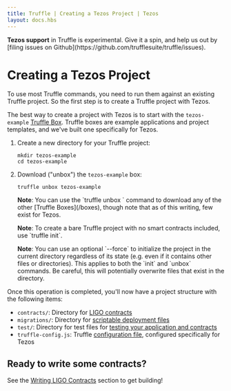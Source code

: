 ```yaml
---
title: Truffle | Creating a Tezos Project | Tezos
layout: docs.hbs
---
```


<p class="alert alert-danger">
<strong>Tezos support</strong> in Truffle is experimental. Give it a spin, and help us out by [filing issues on Github](https://github.com/trufflesuite/truffle/issues).
</p>

# Creating a Tezos Project

To use most Truffle commands, you need to run them against an existing Truffle project. So the first step is to create a Truffle project with Tezos.

The best way to create a project with Tezos is to start with the `tezos-example` [Truffle Box](/boxes). Truffle boxes are example applications and project templates, and we've built one specifically for Tezos. 

1. Create a new directory for your Truffle project:

   ```shell
   mkdir tezos-example
   cd tezos-example
   ```

1. Download ("unbox") the `tezos-example` box:

   ```shell
   truffle unbox tezos-example
   ```

   <p class="alert alert-info">
   <strong>Note</strong>: You can use the `truffle unbox <box-name>` command to download any of the other [Truffle Boxes](/boxes), though note that as of this writing, few exist for Tezos.
   </p>

   <p class="alert alert-info">
   <strong>Note</strong>: To create a bare Truffle project with no smart contracts included, use `truffle init`.
   </p>

   <p class="alert alert-info">
   <strong>Note</strong>: You can use an optional `--force` to initialize the project in the current directory regardless of its state (e.g. even if it contains other files or directories). This applies to both the `init` and `unbox` commands. Be careful, this will potentially overwrite files that exist in the directory.
   </p>

Once this operation is completed, you'll now have a project structure with the following items:

* `contracts/`: Directory for [LIGO contracts](/docs/tezos/truffle/getting-started/writing-ligo-contracts)
* `migrations/`: Directory for [scriptable deployment files](/docs/tezos/truffle/getting-started/running-migrations)
* `test/`: Directory for test files for [testing your application and contracts](/docs/tezos/truffle/getting-started/testing/testing-your-ligo-contracts)
* `truffle-config.js`: Truffle [configuration file](/docs/truffle/reference/configuration), configured specifically for Tezos

## Ready to write some contracts?

See the [Writing LIGO Contracts](/docs/tezos/truffle/getting-started/writing-ligo-contracts) section to get building!